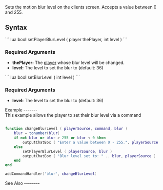 Sets the motion blur level on the clients screen. Accepts a value between 0 and 255.

Syntax
------

<section name="Server" class="server" show="true">
``` lua
bool setPlayerBlurLevel ( player thePlayer, int level )
```

### Required Arguments

-   **thePlayer:** The [player](/docs/player.md "wikilink") whose blur level will be changed.
-   **level:** The level to set the blur to (default: 36)

</section>
<section name="Client" class="client" show="true">
``` lua
bool setBlurLevel ( int level )
```

### Required Arguments

-   **level:** The level to set the blur to (default: 36)

</section>
Example
-------

<section name="Server" class="server" show="true">
This example allows the player to set their blur level via a command

``` lua
 
function changeBlurLevel ( playerSource, command, blur )
    blur = tonumber(blur)
    if not blur or blur > 255 or blur < 0 then
        outputChatBox ( "Enter a value between 0 - 255.", playerSource )
    else
        setPlayerBlurLevel ( playerSource, blur )
        outputChatBox ( "Blur level set to: " .. blur, playerSource )
    end
end

addCommandHandler("blur", changeBlurLevel)
```

</section>
See Also
--------
